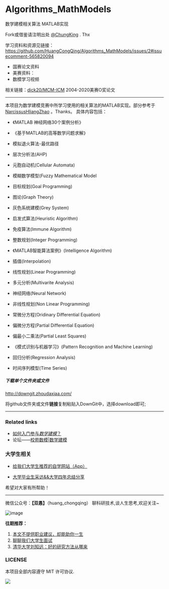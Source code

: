 # Algorithms_MathModels
数学建模相关算法 MATLAB实现

Fork或借鉴请注明出处 [@ChungKing](https://github.com/HuangCongQing) . Thx

学习资料和资源见链接：https://github.com/HuangCongQing/Algorithms_MathModels/issues/2#issuecomment-565820094

* 国赛论文资料
* 美赛资料：
* 数模学习视频 


相关链接：[dick20/MCM-ICM](https://github.com/dick20/MCM-ICM)
2004-2020美赛O奖论文

------

本项目为数学建模竞赛中所学习使用的相关算法的MATLAB实现。部分参考于[NarcissusHliangZhao](https://github.com/NarcissusHliangZhao/Algorithm_Implementation_in_MatModel) 。Thanks。 具体内容包括：

 

* 《MATLAB 神经网络30个案例分析》

* 《基于MATLAB的高等数学问题求解》

* 模拟退火算法-最优路径

* 层次分析法(AHP)

* 元胞自动机(Cellular Automata)

* 模糊数学模型(Fuzzy Mathematical Model

* 目标规划(Goal Programming)


* 图论(Graph Theory)

* 灰色系统建模(Grey System)

* 启发式算法(Heuristic Algorithm)

* 免疫算法(Immune Algorithm)

* 整数规划(Integer Programming)

* 《MATLAB智能算法案例》(Intelligence Algorithm)

* 插值(Interpolation)

* 线性规划(Linear Programming)

* 多元分析(Multivarite Analysis)

* 神经网络(Neural Network)

* 非线性规划(Non Linear Programming)

* 常微分方程(Oridinary Differential Equation)

* 偏微分方程(Partial Differential Equation)

* 偏最小二乘法(Partial Least Squares)

* 《模式识别与机器学习》(Pattern Recognition and Machine Learning)

* 回归分析(Regression Analysis)

* 时间序列模型(Time Series)

##### 下载单个文件夹或文件
http://downgit.zhoudaxiaa.com/

将github文件夹或文件**链接**复制粘贴入DownGit中，选择download即可; 

----


### Related links


* [如何入门参与*数学建模*？](https://www.zhihu.com/question/19714813/answer/18748623)
* 论坛——[校苑数模|数学建模](http://www.mathor.com/forum.php)

### 大学生相关

* [给我们大学生推荐的自学网站（App）](https://mp.weixin.qq.com/s/J2r4WQ3GFUy_t0mNe_s5IA) 

* [大学毕业生采访&&大学四年总结分享](https://mp.weixin.qq.com/s/kWJi___BTCdj5STTxaAz8Q) 

希望对大家有所帮助！


---


微信公众号：**【双愚】**（huang_chongqing） 聊科研技术,谈人生思考,欢迎关注~

![image](https://user-images.githubusercontent.com/20675770/169835565-08fc9a49-573e-478a-84fc-d9b7c5fa27ff.png)

**往期推荐：**
1. [本文不提供职业建议，却能助你一生](https://mp.weixin.qq.com/s/rBR62qoAEeT56gGYTA0law)
2. [聊聊我们大学生面试](https://mp.weixin.qq.com/s?__biz=MzI4OTY1MjA3Mg==&mid=2247484016&idx=1&sn=08bc46266e00572e46f3e5d9ffb7c612&chksm=ec2aae77db5d276150cde1cb1dc6a53e03eba024adfbd1b22a048a7320c2b6872fb9dfef32aa&scene=178&cur_album_id=2253272068899471368#rd)
3. [清华大学刘知远：好的研究方法从哪来](https://mp.weixin.qq.com/s?__biz=MzI4OTY1MjA3Mg==&mid=2247486340&idx=1&sn=6c5f69bb37d91a343b1a1e7f6929ddae&chksm=ec2aa783db5d2e95ba4c472471267721cafafbe10c298a6d5fae9fed295f455a72f783872249&scene=178&cur_album_id=1855544495514140673#rd)




### LICENSE

本项目全部内容遵守 MIT 许可协议.

![](https://upload-images.jianshu.io/upload_images/4340772-15965fda5cde0281.png?imageMogr2/auto-orient/strip%7CimageView2/2/w/1240)
